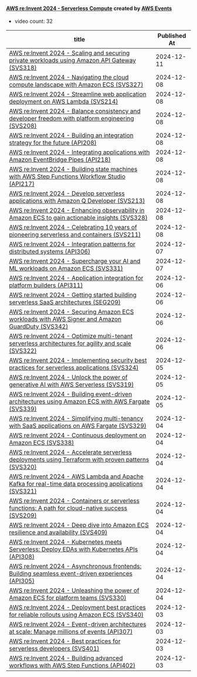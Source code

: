 

#### [AWS re:Invent 2024 - Serverless Compute](https://www.youtube.com/playlist?list=PL2yQDdvlhXf_Ezjnq7A7LfHBgCYSqzrZS) created by [AWS Events](https://www.youtube.com/channel/UCdoadna9HFHsxXWhafhNvKw)

* video count: 32 

| title                                                                                                                                               | Published At |
| --------------------------------------------------------------------------------------------------------------------------------------------------- | ------------ |
| [AWS re:Invent 2024 - Scaling and securing private workloads using Amazon API Gateway (SVS318)](https://www.youtube.com/watch?v=GvyyJQ5m7x0)        | 2024-12-11   |
| [AWS re:Invent 2024 - Navigating the cloud compute landscape with Amazon ECS (SVS327)](https://www.youtube.com/watch?v=i_ioBnDuaiU)                 | 2024-12-08   |
| [AWS re:Invent 2024 - Streamline web application deployment on AWS Lambda (SVS214)](https://www.youtube.com/watch?v=2jL1PO6zdCA)                    | 2024-12-08   |
| [AWS re:Invent 2024 - Balance consistency and developer freedom with platform engineering (SVS208)](https://www.youtube.com/watch?v=GKM7tv0A-9Y)    | 2024-12-08   |
| [AWS re:Invent 2024 - Building an integration strategy for the future (API208)](https://www.youtube.com/watch?v=CLBlmazHeIE)                        | 2024-12-08   |
| [AWS re:Invent 2024 - Integrating applications with Amazon EventBridge Pipes (API218)](https://www.youtube.com/watch?v=FxMVkdBumfE)                 | 2024-12-08   |
| [AWS re:Invent 2024 - Building state machines with AWS Step Functions Workflow Studio (API217)](https://www.youtube.com/watch?v=o9tn7ZxPYhc)        | 2024-12-08   |
| [AWS re:Invent 2024 - Develop serverless applications with Amazon Q Developer (SVS213)](https://www.youtube.com/watch?v=NnTu95mW3Zc)                | 2024-12-08   |
| [AWS re:Invent 2024 - Enhancing observability in Amazon ECS to gain actionable insights (SVS328)](https://www.youtube.com/watch?v=8ABbfHlYTJ4)      | 2024-12-08   |
| [AWS re:Invent 2024 - Celebrating 10 years of pioneering serverless and containers (SVS211)](https://www.youtube.com/watch?v=WquDOzxGDCQ)           | 2024-12-08   |
| [AWS re:Invent 2024 - Integration patterns for distributed systems (API306)](https://www.youtube.com/watch?v=W_4n27sRluY)                           | 2024-12-07   |
| [AWS re:Invent 2024 - Supercharge your AI and ML workloads on Amazon ECS (SVS331)](https://www.youtube.com/watch?v=6YfG7ca4wWM)                     | 2024-12-07   |
| [AWS re:Invent 2024 - Application integration for platform builders (API311)](https://www.youtube.com/watch?v=4lejvOd42_M)                          | 2024-12-06   |
| [AWS re:Invent 2024 - Getting started building serverless SaaS architectures (SEG209)](https://www.youtube.com/watch?v=5TBzdDV60wE)                 | 2024-12-06   |
| [AWS re:Invent 2024 - Securing Amazon ECS workloads with AWS Signer and Amazon GuardDuty (SVS342)](https://www.youtube.com/watch?v=1fh7FennOOc)     | 2024-12-06   |
| [AWS re:Invent 2024 - Optimize multi-tenant serverless architectures for agility and scale (SVS322)](https://www.youtube.com/watch?v=iUAPybpJ2ek)   | 2024-12-06   |
| [AWS re:Invent 2024 - Implementing security best practices for serverless applications (SVS324)](https://www.youtube.com/watch?v=jYbfQ07Z7rM)       | 2024-12-05   |
| [AWS re:Invent 2024 - Unlock the power of generative AI with AWS Serverless (SVS319)](https://www.youtube.com/watch?v=y0jImhzqR1U)                  | 2024-12-05   |
| [AWS re:Invent 2024 - Building event-driven architectures using Amazon ECS with AWS Fargate  (SVS339)](https://www.youtube.com/watch?v=-oXkuy_21BI) | 2024-12-05   |
| [AWS re:Invent 2024 - Simplifying multi-tenancy with SaaS applications on AWS Fargate (SVS329)](https://www.youtube.com/watch?v=M7tNpEnnnhk)        | 2024-12-04   |
| [AWS re:Invent 2024 - Continuous deployment on Amazon ECS (SVS338)](https://www.youtube.com/watch?v=fUmN0Oe54eA)                                    | 2024-12-04   |
| [AWS re:Invent 2024 - Accelerate serverless deployments using Terraform with proven patterns (SVS320)](https://www.youtube.com/watch?v=fX7c2GGqTWs) | 2024-12-04   |
| [AWS re:Invent 2024 - AWS Lambda and Apache Kafka for real-time data processing applications (SVS321)](https://www.youtube.com/watch?v=2xJA6O56BDM) | 2024-12-04   |
| [AWS re:Invent 2024 - Containers or serverless functions: A path for cloud-native success (SVS209)](https://www.youtube.com/watch?v=OUXZEg3qUKI)    | 2024-12-04   |
| [AWS re:Invent 2024 - Deep dive into Amazon ECS resilience and availability (SVS409)](https://www.youtube.com/watch?v=l5otnYulOt8)                  | 2024-12-04   |
| [AWS re:Invent 2024 - Kubernetes meets Serverless: Deploy EDAs with Kubernetes APIs (API308)](https://www.youtube.com/watch?v=AmJGFzIezFA)          | 2024-12-04   |
| [AWS re:Invent 2024 - Asynchronous frontends: Building seamless event-driven experiences (API305)](https://www.youtube.com/watch?v=uqu7D6q1h34)     | 2024-12-04   |
| [AWS re:Invent 2024 - Unleashing the power of Amazon ECS for platform teams (SVS330)](https://www.youtube.com/watch?v=T-fFyEsLXXE)                  | 2024-12-04   |
| [AWS re:Invent 2024 - Deployment best practices for reliable rollouts using Amazon ECS (SVS340)](https://www.youtube.com/watch?v=hzQhxECIZJQ)       | 2024-12-03   |
| [AWS re:Invent 2024 - Event-driven architectures at scale: Manage millions of events (API307)](https://www.youtube.com/watch?v=dy7UXS7ur14)         | 2024-12-03   |
| [AWS re:Invent 2024 - Best practices for serverless developers (SVS401)](https://www.youtube.com/watch?v=5wokwEtddtc)                               | 2024-12-03   |
| [AWS re:Invent 2024 - Building advanced workflows with AWS Step Functions (API402)](https://www.youtube.com/watch?v=gdGgBKJiM2E)                    | 2024-12-03   |